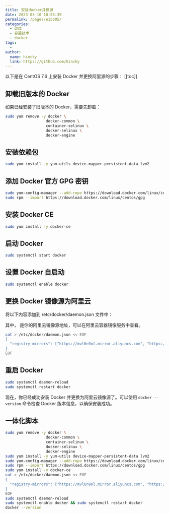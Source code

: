 ```yaml
---
title: 安装docker并换源
date: 2023-03-10 10:53:39
permalink: /pages/e15b05/
categories:
  - 运维
  - 容器技术
  - docker
tags:
  - 
author: 
  name: hincky
  link: https://github.com/hincky
---
```

以下是在 CentOS 7.6 上安装 Docker 并更换阿里源的步骤：
[[toc]]

## 卸载旧版本的 Docker
如果已经安装了旧版本的 Docker，需要先卸载：

```sh
sudo yum remove -y docker \
                  docker-common \
                  container-selinux \
                  docker-selinux \
                  docker-engine

```

## 安装依赖包

```sh
sudo yum install -y yum-utils device-mapper-persistent-data lvm2

```

## 添加 Docker 官方 GPG 密钥
```sh
sudo yum-config-manager --add-repo https://download.docker.com/linux/centos/docker-ce.repo
sudo rpm --import https://download.docker.com/linux/centos/gpg

```

## 安装 Docker CE
```sh
sudo yum install -y docker-ce

```

## 启动 Docker
```sh
sudo systemctl start docker

```

## 设置 Docker 自启动
```sh
sudo systemctl enable docker

```

## 更换 Docker 镜像源为阿里云
将以下内容添加到 /etc/docker/daemon.json 文件中：

其中，<your-mirror-address> 是你的阿里云镜像源地址，可以在阿里云容器镜像服务中查看。
```sh
cat > /etc/docker/daemon.json << EOF
{
  "registry-mirrors": ["https://mvl6n9ol.mirror.aliyuncs.com", "https://dockerhub.azk8s.cn","https://registry.docker-cn.com","https://hub-mirror.c.163.com"]
}
EOF

```

## 重启 Docker
```sh
sudo systemctl daemon-reload
sudo systemctl restart docker

```

现在，你已经成功安装 Docker 并更换为阿里云镜像源了。可以使用 `docker --version` 命令检查 Docker 版本信息，以确保安装成功。

## 一体化脚本

```sh
sudo yum remove -y docker \
                  docker-common \
                  container-selinux \
                  docker-selinux \
                  docker-engine
sudo yum install -y yum-utils device-mapper-persistent-data lvm2
sudo yum-config-manager --add-repo https://download.docker.com/linux/centos/docker-ce.repo
sudo rpm --import https://download.docker.com/linux/centos/gpg
sudo yum install -y docker-ce
cat > /etc/docker/daemon.json << EOF
{
  "registry-mirrors": ["https://mvl6n9ol.mirror.aliyuncs.com", "https://dockerhub.azk8s.cn","https://registry.docker-cn.com","https://hub-mirror.c.163.com"]
}
EOF
sudo systemctl daemon-reload
sudo systemctl enable docker && sudo systemctl restart docker
docker --version

```